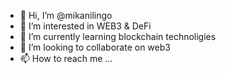 - 👋 Hi, I’m @mikanilingo
- 👀 I’m interested in WEB3 & DeFi
- 🌱 I’m currently learning blockchain technoligies
- 💞️ I’m looking to collaborate on web3
- 📫 How to reach me ...

<!---
mikanilingo/mikanilingo is a ✨ special ✨ repository because its `README.md` (this file) appears on your GitHub profile.
You can click the Preview link to take a look at your changes.
--->
